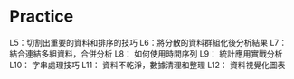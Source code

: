 # Practice
L5：切割出重要的資料和排序的技巧 L6：將分散的資料群組化後分析結果 L7： 結合連結多組資料，合併分析 L8： 如何使用時間序列 L9： 統計應用實戰分析 L10： 字串處理技巧 L11： 資料不乾淨，數據清理和整理 L12： 資料視覺化圖表
